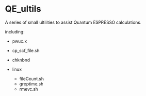# QE_ultils

A series of small ultilities to assist Quantum ESPRESSO calculations.

including:

* pwuc.x

* cp_scf_file.sh

* chknbnd

* linux
  * fileCount.sh
  * greptime.sh
  * rmevc.sh
